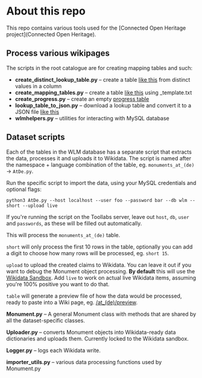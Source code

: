 # About this repo

This repo contains various tools used for the [Connected Open Heritage project](Connected Open Heritage).

## Process various wikipages

The scripts in the root catalogue are for creating mapping tables and such:

* **create_distinct_lookup_table.py** – create a table [like this](https://www.wikidata.org/wiki/Wikidata:WikiProject_WLM/Mapping_tables/se-arbetsl_(sv)/types)
from distinct values in a column
* **create_mapping_tables.py** – create a table [like this](https://www.wikidata.org/w/index.php?title=Wikidata:WikiProject_WLM/Mapping_tables/es-vc_(ca)&oldid=418466520)
using _template.txt
* **create_progress.py** – create an empty [progress table](https://www.wikidata.org/wiki/Wikidata:WikiProject_WLM/Mapping_tables/Status)
* **lookup_table_to_json.py** – download a lookup table and convert it to a
JSON file [like this](https://gist.github.com/Vesihiisi/5ae8d5715d93cd77543edbb2e6d5d855)
* **wlmhelpers.py** – utilities for interacting with MySQL database

## Dataset scripts

Each of the tables in the WLM database has a separate script that extracts the
data, processes it and uploads it to Wikidata. The script is named after the
namespace + language combination of the table, eg. `monuments_at_(de)` -> `AtDe.py`.

Run the specific script to import the data, using your MySQL credentials and
optional flags:

```
python3 AtDe.py --host localhost --user foo --password bar --db wlm --short --upload live
```

If you're running the script on the Toollabs server, leave out `host`, `db`,
`user` and `passwords`, as these will be filled out automatically. 

This will process the `monuments_at_(de)` table.

`short` will only process the first 10 rows in the table, optionally you can
add a digit to choose how many rows will be processed, eg. `short 15`.

`upload` to upload the created claims to Wikidata. You can leave it out if you
want to debug the Monument object processing. **By default** this will use the
[Wikidata Sandbox](https://www.wikidata.org/wiki/Q4115189). Add `live` to work
on actual live Wikidata items, assuming you're 100% positive you want to do
that.

`table` will generate a preview file of how the data would be processed, ready
to paste into a Wiki page, eg. [/at_(de)/preview](https://www.wikidata.org/wiki/Wikidata:WikiProject_WLM/Mapping_tables/at_(de)/preview).

**Monument.py** – A general Monument class with methods that are shared by all
the dataset-specific classes.

**Uploader.py** – converts Monument objects into Wikidata-ready data
dictionaries and uploads them. Currently locked to the Wikidata sandbox.

**Logger.py** – logs each Wikidata write.

**importer_utils.py** – various data processing functions used by Monument.py
